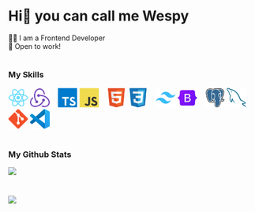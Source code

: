 # Hi👋 you can call me Wespy
👨‍💻 I am a Frontend Developer<br>💼 Open to work!
#
### My Skills
<img src="https://raw.githubusercontent.com/devicons/devicon/6910f0503efdd315c8f9b858234310c06e04d9c0/icons/react/react-original.svg" title="React" alt="React" width="40" height="40"/>&nbsp;<img src="https://raw.githubusercontent.com/devicons/devicon/ca28c779441053191ff11710fe24a9e6c23690d6/icons/redux/redux-original.svg" title="Redux" alt="Redux" width="40" height="40"/>&nbsp;&nbsp;&nbsp;&nbsp;<img src="https://raw.githubusercontent.com/devicons/devicon/ca28c779441053191ff11710fe24a9e6c23690d6/icons/typescript/typescript-original.svg" title="Typescript" alt="Typescript" width="40" height="40"/>&nbsp;<img src="https://raw.githubusercontent.com/devicons/devicon/6910f0503efdd315c8f9b858234310c06e04d9c0/icons/javascript/javascript-original.svg" title="JavaScript" alt="JavaScript" width="40" height="40"/>&nbsp;&nbsp;&nbsp;&nbsp;<img src="https://raw.githubusercontent.com/devicons/devicon/6910f0503efdd315c8f9b858234310c06e04d9c0/icons/html5/html5-original.svg" title="HTML5" alt="HTML" width="40" height="40"/>&nbsp;<img src="https://raw.githubusercontent.com/devicons/devicon/6910f0503efdd315c8f9b858234310c06e04d9c0/icons/css3/css3-original.svg"  title="CSS3" alt="CSS" width="40" height="40"/>&nbsp;&nbsp;&nbsp;&nbsp;<img src="https://raw.githubusercontent.com/devicons/devicon/6910f0503efdd315c8f9b858234310c06e04d9c0/icons/tailwindcss/tailwindcss-original.svg" title="Tailwind" alt="Tailwind " width="40" height="40"/>&nbsp;<img src="https://raw.githubusercontent.com/devicons/devicon/6910f0503efdd315c8f9b858234310c06e04d9c0/icons/bootstrap/bootstrap-original.svg" title="Bootstrap" alt="Bootstrap " width="40" height="40"/>&nbsp;&nbsp;&nbsp;&nbsp;<img src="https://raw.githubusercontent.com/devicons/devicon/6910f0503efdd315c8f9b858234310c06e04d9c0/icons/postgresql/postgresql-original.svg" title="PostgreSQL" alt="PostgreSQL" width="40" height="40"/>&nbsp;<img src="https://raw.githubusercontent.com/devicons/devicon/6910f0503efdd315c8f9b858234310c06e04d9c0/icons/mysql/mysql-original.svg" title="MySQL" alt="MySQL" width="40" height="40"/>&nbsp;&nbsp;&nbsp;&nbsp;<img src="https://raw.githubusercontent.com/devicons/devicon/6910f0503efdd315c8f9b858234310c06e04d9c0/icons/git/git-original.svg" title="Git" alt="Git" width="40" height="40"/>&nbsp;<img src="https://raw.githubusercontent.com/devicons/devicon/6910f0503efdd315c8f9b858234310c06e04d9c0/icons/vscode/vscode-original.svg" title="VS Code" alt="VS Code" width="40" height="40"/> 

#
### My Github Stats
![](https://github-readme-stats.vercel.app/api/top-langs/?username=wespy07&theme=radical&hide_border=false&line_height=27) 
<br>
#
![](https://visitor-badge.laobi.icu/badge?page_id=wespy07.visitor-badge&style=flat-square&color=6) 

<!-- 
streaks
![](https://github-readme-streak-stats.herokuapp.com/?user=wespy07&theme=radical&hide_border=false&line_height=27)

visits
![](https://visitcount.itsvg.in/api?id=wespy07&icon=5&color=6)
-->
